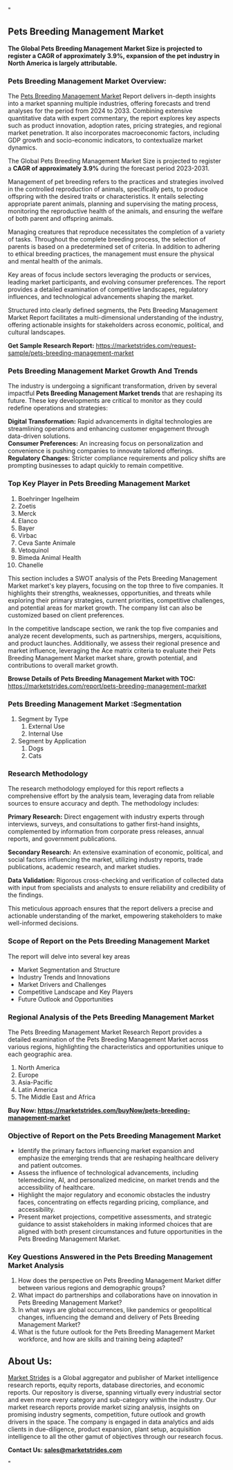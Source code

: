 "<h2>Pets Breeding Management Market</h2>
<p><strong>The Global Pets Breeding Management Market Size is projected to register a CAGR of approximately 3.9%, expansion of the pet industry in North America is largely attributable.</strong></p>
<h3>Pets Breeding Management Market Overview:</h3>
<p>The <a href=https://marketstrides.com/report/pets-breeding-management-market>Pets Breeding Management Market</a><strong> </strong>Report delivers in-depth insights into a market spanning multiple industries, offering forecasts and trend analyses for the period from 2024 to 2033. Combining extensive quantitative data with expert commentary, the report explores key aspects such as product innovation, adoption rates, pricing strategies, and regional market penetration. It also incorporates macroeconomic factors, including GDP growth and socio-economic indicators, to contextualize market dynamics.</p>
<p><p>The Global Pets Breeding Management Market Size is projected to register a <strong>CAGR of approximately 3.9%</strong> during the forecast period 2023-2031.</p>
<p>Management of pet breeding refers to the practices and strategies involved in the controlled reproduction of animals, specifically pets, to produce offspring with the desired traits or characteristics. It entails selecting appropriate parent animals, planning and supervising the mating process, monitoring the reproductive health of the animals, and ensuring the welfare of both parent and offspring animals.</p>
<p>Managing creatures that reproduce necessitates the completion of a variety of tasks. Throughout the complete breeding process, the selection of parents is based on a predetermined set of criteria. In addition to adhering to ethical breeding practices, the management must ensure the physical and mental health of the animals.</p></p>
<p>Key areas of focus include sectors leveraging the products or services, leading market participants, and evolving consumer preferences. The report provides a detailed examination of competitive landscapes, regulatory influences, and technological advancements shaping the market.</p>
<p>Structured into clearly defined segments, the Pets Breeding Management Market Report facilitates a multi-dimensional understanding of the industry, offering actionable insights for stakeholders across economic, political, and cultural landscapes.</p>
<p><strong>Get Sample Research Report:</strong> <a href=https://marketstrides.com/request-sample/pets-breeding-management-market>https://marketstrides.com/request-sample/pets-breeding-management-market</a></p>
<h3>Pets Breeding Management Market Growth And Trends</h3>
<p>The industry is undergoing a significant transformation, driven by several impactful <strong>Pets Breeding Management Market trends</strong> that are reshaping its future. These key developments are critical to monitor as they could redefine operations and strategies:</p>
<p><strong>Digital Transformation:</strong> Rapid advancements in digital technologies are streamlining operations and enhancing customer engagement through data-driven solutions.<br /><strong>Consumer Preferences:</strong> An increasing focus on personalization and convenience is pushing companies to innovate tailored offerings.<br /><strong>Regulatory Changes:</strong> Stricter compliance requirements and policy shifts are prompting businesses to adapt quickly to remain competitive.</p>
<h3>Top Key Player in Pets Breeding Management Market</h3>
<p><ol>
<li>Boehringer Ingelheim</li>
<li>Zoetis</li>
<li>Merck</li>
<li>Elanco</li>
<li>Bayer</li>
<li>Virbac</li>
<li>Ceva Sante Animale</li>
<li>Vetoquinol</li>
<li>Bimeda Animal Health</li>
<li>Chanelle</li>
</ol></p>
<p>This section includes a SWOT analysis of the Pets Breeding Management Market market's key players, focusing on the top three to five companies. It highlights their strengths, weaknesses, opportunities, and threats while exploring their primary strategies, current priorities, competitive challenges, and potential areas for market growth. The company list can also be customized based on client preferences.</p>
<p>In the competitive landscape section, we rank the top five companies and analyze recent developments, such as partnerships, mergers, acquisitions, and product launches. Additionally, we assess their regional presence and market influence, leveraging the Ace matrix criteria to evaluate their Pets Breeding Management Market market share, growth potential, and contributions to overall market growth.</p>
<p><strong>Browse Details of Pets Breeding Management Market with TOC:</strong> <a href=https://marketstrides.com/report/pets-breeding-management-market>https://marketstrides.com/report/pets-breeding-management-market</a></p>
<h3>Pets Breeding Management Market :Segmentation</h3>
<p><ol>
<li>Segment by Type
<ol>
<li>External Use</li>
<li>Internal Use</li>
</ol>
</li>
<li>Segment by Application
<ol>
<li>Dogs</li>
<li>Cats</li>
</ol>
</li>
</ol></p>
<h3>Research Methodology</h3>
<p>The research methodology employed for this report reflects a comprehensive effort by the analysis team, leveraging data from reliable sources to ensure accuracy and depth. The methodology includes:</p>
<p><strong>Primary Research:</strong> Direct engagement with industry experts through interviews, surveys, and consultations to gather first-hand insights, complemented by information from corporate press releases, annual reports, and government publications.</p>
<p><strong>Secondary Research:</strong> An extensive examination of economic, political, and social factors influencing the market, utilizing industry reports, trade publications, academic research, and market studies.</p>
<p><strong>Data Validation:</strong> Rigorous cross-checking and verification of collected data with input from specialists and analysts to ensure reliability and credibility of the findings.</p>
<p>This meticulous approach ensures that the report delivers a precise and actionable understanding of the market, empowering stakeholders to make well-informed decisions.</p>
<h3>Scope of Report on the Pets Breeding Management Market</h3>
<p>The report will delve into several key areas</p>
<ul>
<li>Market Segmentation and Structure</li>
<li>Industry Trends and Innovations</li>
<li>Market Drivers and Challenges</li>
<li>Competitive Landscape and Key Players</li>
<li>Future Outlook and Opportunities</li>
</ul>
<h3>Regional Analysis of the Pets Breeding Management Market</h3>
<p>The Pets Breeding Management Market Research Report provides a detailed examination of the Pets Breeding Management Market across various regions, highlighting the characteristics and opportunities unique to each geographic area.</p>
<p><ol>
<li>North America</li>
<li>Europe</li>
<li>Asia-Pacific</li>
<li>Latin America</li>
<li>The Middle East and Africa</li>
</ol></p>
<p><strong>Buy Now: <a href=https://marketstrides.com/buyNow/pets-breeding-management-market>https://marketstrides.com/buyNow/pets-breeding-management-market</a></strong></p>
<h3><strong>Objective of Report on the Pets Breeding Management Market</strong></h3>
<ul>
<li>Identify the primary factors influencing market expansion and emphasize the emerging trends that are reshaping healthcare delivery and patient outcomes.</li>
<li>Assess the influence of technological advancements, including telemedicine, AI, and personalized medicine, on market trends and the accessibility of healthcare.</li>
<li>Highlight the major regulatory and economic obstacles the industry faces, concentrating on effects regarding pricing, compliance, and accessibility.</li>
<li>Present market projections, competitive assessments, and strategic guidance to assist stakeholders in making informed choices that are aligned with both present circumstances and future opportunities in the Pets Breeding Management Market.</li>
</ul>
<h3>Key Questions Answered in the Pets Breeding Management Market Analysis</h3>
<ol>
<li>How does the perspective on Pets Breeding Management Market differ between various regions and demographic groups?</li>
<li>What impact do partnerships and collaborations have on innovation in Pets Breeding Management Market?</li>
<li>In what ways are global occurrences, like pandemics or geopolitical changes, influencing the demand and delivery of Pets Breeding Management Market?</li>
<li>What is the future outlook for the Pets Breeding Management Market workforce, and how are skills and training being adapted?</li>
</ol>
<h2>About Us:</h2>
<p><a href=https://marketstrides.com/>Market Strides</a> is a Global aggregator and publisher of Market intelligence research reports, equity reports, database directories, and economic reports. Our repository is diverse, spanning virtually every industrial sector and even more every category and sub-category within the industry. Our market research reports provide market sizing analysis, insights on promising industry segments, competition, future outlook and growth drivers in the space. The company is engaged in data analytics and aids clients in due-diligence, product expansion, plant setup, acquisition intelligence to all the other gamut of objectives through our research focus.</p>
<p><strong>Contact Us: <a href=mailto:sales@marketstrides.com>sales@marketstrides.com</a></strong></p>"
